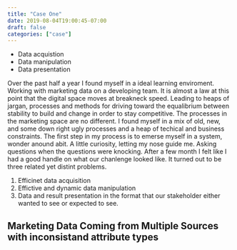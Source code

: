 ```yaml
---
title: "Case One"
date: 2019-08-04T19:00:45-07:00
draft: false
categories: ["case"]
---
```



-   Data acquistion
-   Data manipulation
-   Data presentation

Over the past half a year I found myself in a ideal learning enviroment. Working with marketing data on a developing team. It is almost a law at this point that the digital space moves at breakneck speed. Leading to heaps of jargan, processes and methods for driving toward the equalibrium between stability to build and change in order to stay competitive.
The processes in the marketing space are no different. I found myself in a mix of old, new, and some down right ugly processes and a heap of techical and business constraints. The first step in my process is to emerse myself in  a system, wonder anound abit. A little curiosity, letting my nose guide me. Asking questions when the questions were knocking.
After a few month I felt like I had a good handle on what our chanlenge looked like. It turned out to be three related yet distint problems.
1. Efficinet data acquisition
2. Effictive and dynamic data manipulation
3. Data and result presentation in the format that our stakeholder either wanted to see or expected to see.


## Marketing Data Coming from Multiple Sources with inconsistand attribute types

